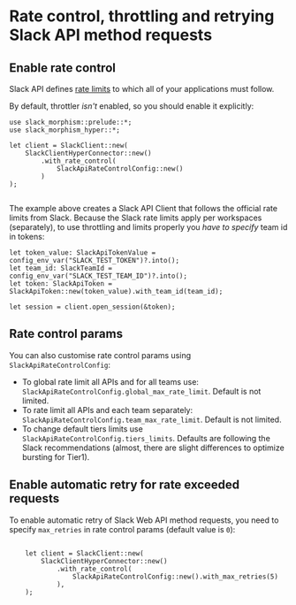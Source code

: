 # Rate control, throttling and retrying Slack API method requests

## Enable rate control
Slack API defines [rate limits](https://api.slack.com/docs/rate-limits) to which all of your applications must follow.

By default, throttler *isn't* enabled, so you should enable it explicitly:

```rust,noplaypen
use slack_morphism::prelude::*;
use slack_morphism_hyper::*;

let client = SlackClient::new(
    SlackClientHyperConnector::new()
        .with_rate_control(
            SlackApiRateControlConfig::new()
        )
);
    
```

The example above creates a Slack API Client that follows the official rate limits from Slack.
Because the Slack rate limits apply per workspaces (separately),
to use throttling and limits properly you *have to specify* team id in tokens:

```
let token_value: SlackApiTokenValue = config_env_var("SLACK_TEST_TOKEN")?.into();
let team_id: SlackTeamId = config_env_var("SLACK_TEST_TEAM_ID")?.into();
let token: SlackApiToken = SlackApiToken::new(token_value).with_team_id(team_id);

let session = client.open_session(&token);
```

## Rate control params

You can also customise rate control params using `SlackApiRateControlConfig`:
- To global rate limit all APIs and for all teams use:  `SlackApiRateControlConfig.global_max_rate_limit`. Default is not limited.
- To rate limit all APIs and each team separately: `SlackApiRateControlConfig.team_max_rate_limit`. Default is not limited.
- To change default tiers limits use `SlackApiRateControlConfig.tiers_limits`. Defaults are following the Slack recommendations (almost, there are slight differences to optimize bursting for Tier1).

## Enable automatic retry for rate exceeded requests

To enable automatic retry of Slack Web API method requests,
you need to specify `max_retries` in rate control params (default value is `0`):

```rust,noplaypen

    let client = SlackClient::new(
        SlackClientHyperConnector::new()
            .with_rate_control(
                SlackApiRateControlConfig::new().with_max_retries(5)
            ),
    );       
```
